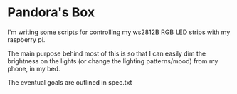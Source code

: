 # Pandora's Box

I'm writing some scripts for controlling my ws2812B RGB LED strips with my raspberry pi.

The main purpose behind most of this is so that I can easily dim the brightness on the lights (or change the lighting patterns/mood) from my phone, in my bed.

The eventual goals are outlined in spec.txt

